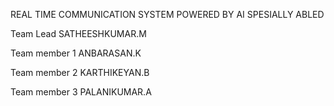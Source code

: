 REAL TIME COMMUNICATION SYSTEM POWERED BY AI SPESIALLY ABLED 

Team Lead           	                    SATHEESHKUMAR.M

Team member 1                                ANBARASAN.K

Team member 2                                KARTHIKEYAN.B

Team member 3                                PALANIKUMAR.A
